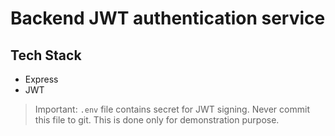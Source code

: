 # Backend JWT authentication service

## Tech Stack

-   Express
-   JWT

> Important: `.env` file contains secret for JWT signing. Never commit this file to git. This is done only for demonstration purpose.
